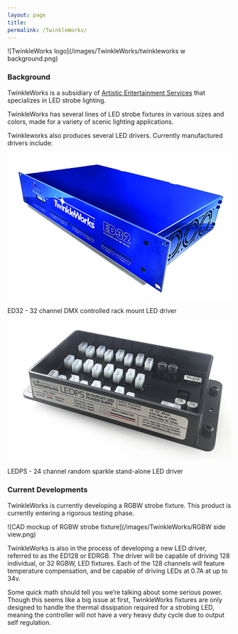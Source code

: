 ```yaml
---
layout: page
title:
permalink: /TwinkleWorks/
---
```

![TwinkleWorks logo](/images/TwinkleWorks/twinkleworks w background.png)

### Background

TwinkleWorks is a subsidiary of <a href="http://www.aescreative.com/" target="_blank">Artistic Entertainment Services</a> that specializes in LED strobe lighting.

TwinkleWorks has several lines of LED strobe fixtures in various sizes and colors, made for a variety of scenic lighting applications.

Twinkleworks also produces several LED drivers. Currently manufactured drivers include:

![TwinkleWorks ED32](/images/TwinkleWorks/ED32.jpg)

ED32 - 32 channel DMX controlled rack mount LED driver

![TwinkleWorks LEDPS](/images/TwinkleWorks/LEDPS.jpg)

LEDPS - 24 channel random sparkle stand-alone LED driver

### Current Developments

TwinkleWorks is currently developing a RGBW strobe fixture. This product is currently entering a rigorous testing phase.

![CAD mockup of RGBW strobe fixture](/images/TwinkleWorks/RGBW side view.png)

TwinkleWorks is also in the process of developing a new LED driver, referred to as the ED128 or EDRGB. The driver will be capable of driving 128 individual, or 32 RGBW, LED fixtures. Each of the 128 channels will feature temperature compensation, and be capable of driving LEDs at 0.7A at up to 34v. 

Some quick math should tell you we’re talking about some serious power. Though this seems like a big issue at first, TwinkleWorks fixtures are only designed to handle the thermal dissipation required for a strobing LED, meaning the controller will not have a very heavy duty cycle due to output self regulation.

